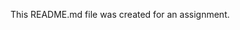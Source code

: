 This README.md file was created for an assignment.

<!---
Student-097/Student-097 is a  special  repository because its `README.md` (this file) appears on your GitHub profile.
You can click the Preview link to take a look at your changes.
--->

